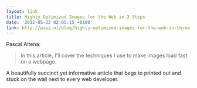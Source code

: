 ```yaml
---
layout: link
title: Highly Optimized Images for the Web in 3 Steps
date: '2012-05-22 02:05:15 +0100'
link: http://pasz.nl/blog/highly-optimized-images-for-the-web-in-three-steps/
---
```

Pascal Altena:

> In this article, I'll cover the techniques I use to make images load fast on a webpage.

A beautifully succinct yet informative article that begs to printed out and stuck on the wall next to every web developer.